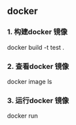 ## docker

### 1. 构建docker 镜像
docker build -t test .

### 2. 查看docker 镜像
docker image ls

### 3. 运行docker 镜像
docker run 
